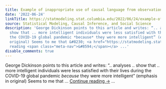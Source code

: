 ```yaml
---
title: Example of inappropriate use of causal language from observational data
date: '2022-06-24'
linkTitle: https://statmodeling.stat.columbia.edu/2022/06/24/example-of-inappropriate-use-of-causal-language-from-observational-data/
source: Statistical Modeling, Causal Inference, and Social Science
description: 'George Dickinson points to this article and writes: “.. analyses ..
  show that .. more intelligent individuals were less satisfied with their lives during
  the COVID-19 global pandemic *because* they were more intelligent” (emphasis in
  original) Seems to me that &#8230; <a href="https://statmodeling.stat.columbia.edu/2022/06/24/example-of-inappropriate-use-of-causal-language-from-observational-data/">Continue
  reading <span class="meta-nav">&#8594;</span></a> ...'
disable_comments: true
---
```

George Dickinson points to this article and writes: “.. analyses .. show that .. more intelligent individuals were less satisfied with their lives during the COVID-19 global pandemic *because* they were more intelligent” (emphasis in original) Seems to me that &#8230; <a href="https://statmodeling.stat.columbia.edu/2022/06/24/example-of-inappropriate-use-of-causal-language-from-observational-data/">Continue reading <span class="meta-nav">&#8594;</span></a> ...